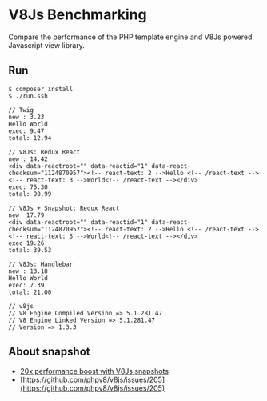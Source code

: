 # V8Js Benchmarking

Compare the performance of the PHP template engine and V8Js powered Javascript view library.

## Run

```
$ composer install
$ ./run.ssh

// Twig
new : 3.23
Hello World
exec: 9.47
total: 12.94

// V8Js: Redux React
new : 14.42
<div data-reactroot="" data-reactid="1" data-react-checksum="1124870957"><!-- react-text: 2 -->Hello <!-- /react-text --><!-- react-text: 3 -->World<!-- /react-text --></div>
exec: 75.30
total: 90.99

// V8Js + Snapshot: Redux React
new  17.79
<div data-reactroot="" data-reactid="1" data-react-checksum="1124870957"><!-- react-text: 2 -->Hello <!-- /react-text --><!-- react-text: 3 -->World<!-- /react-text --></div>
exec 19.26
total: 39.53

// V8Js: Handlebar
new : 13.18
Hello World
exec: 7.39
total: 21.00

// v8js
// V8 Engine Compiled Version => 5.1.281.47
// V8 Engine Linked Version => 5.1.281.47
// Version => 1.3.3
```

## About snapshot

 * [20x performance boost with V8Js snapshots](http://stesie.github.io/2016/02/snapshot-performance)
 * [https://github.com/phpv8/v8js/issues/205](https://github.com/phpv8/v8js/issues/205)
